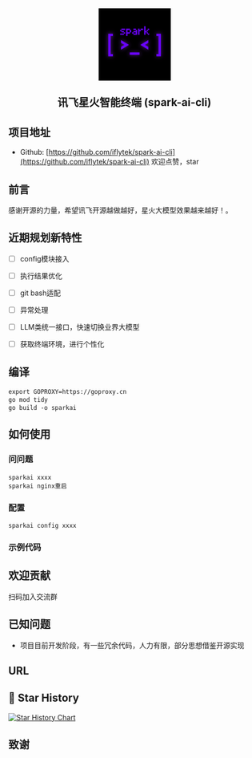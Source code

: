 <h2 align="center">

<picture>
  <img src="./docs/img/logo.png" />
</picture>

讯飞星火智能终端 (spark-ai-cli)
</h2>

## 项目地址

* Github: [https://github.com/iflytek/spark-ai-cli](https://github.com/iflytek/spark-ai-cli)
  欢迎点赞，star

## 前言

感谢开源的力量，希望讯飞开源越做越好，星火大模型效果越来越好！。

## 近期规划新特性

- [ ] config模块接入
- [ ] 执行结果优化
- [ ] git bash适配
- [ ] 异常处理
- [ ] LLM类统一接口，快速切换业界大模型
- [ ] 获取终端环境，进行个性化


## 编译
```shell
export GOPROXY=https://goproxy.cn
go mod tidy
go build -o sparkai

```

## 如何使用
### 问问题
```shell
sparkai xxxx
sparkai nginx重启

```

### 配置

```shell
sparkai config xxxx

```

### 示例代码


## 欢迎贡献

扫码加入交流群


## 已知问题

* 项目目前开发阶段，有一些冗余代码，人力有限，部分思想借鉴开源实现

## URL

## 🌟 Star History

[![Star History Chart](https://api.star-history.com/svg?repos=iflytek/spark-ai-cli&type=Date)](https://star-history.com/#iflytek/spark-ai-cli&Date)

## 致谢
